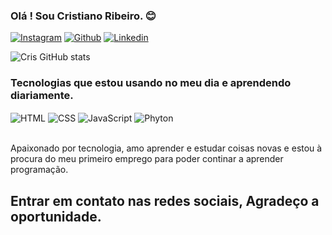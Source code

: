 
### Olá ! Sou Cristiano Ribeiro. 😊

[![Instagram](https://img.shields.io/badge/Instagram-E4405F?style=for-the-badge&logo=instagram&logoColor=white)](https://www.instagram.com/critiano_ribeiro/?next=%2F)
[![Github](https://img.shields.io/badge/GitHub-100000?style=for-the-badge&logo=github&logoColor=white)](https://github.com/Cr-devcris)
[![Linkedin](https://img.shields.io/badge/LinkedIn-0077B5?style=for-the-badge&logo=linkedin&logoColor=white)](https://www.linkedin.com/in/cristiano-ribeiro-2bb944197/)

![Cris GitHub stats](https://github-readme-stats.vercel.app/api?username=CrisTiano&show_icons=true&theme=cobalt) 

### Tecnologias que estou usando no meu dia e aprendendo diariamente.
<div>
<img align="center" alt="HTML" src="https://img.shields.io/badge/HTML-239120?style=for-the-badge&logo=html5&logoColor=white">
<img align="center" alt="CSS" src="https://img.shields.io/badge/CSS-239120?&style=for-the-badge&logo=css3&logoColor=white">
<img align="center" alt="JavaScript" src="https://img.shields.io/badge/JavaScript-F7DF1E?style=for-the-badge&logo=javascript&logoColor=black">
<img align="center" alt="Phyton" src="https://img.shields.io/badge/Python-14354C?style=for-the-badge&logo=python&logoColor=white">

</div><br/>

Apaixonado por tecnologia, amo aprender e estudar coisas novas e estou à procura do meu primeiro emprego
para poder continar a aprender programação.

## Entrar em contato nas redes sociais, Agradeço a oportunidade.
